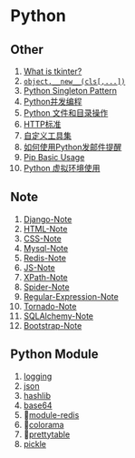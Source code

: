 # Python

## Other

1. [What is tkinter?](Other/tkinter.md)
2. [`object.__new__(cls[,...])`](Other/__new__.md)
3. [Python Singleton Pattern](Other/singleton-pattern.md)
4. [Python并发编程](Other/multiple_thread.md)
5. [Python 文件和目录操作](Other/file-operation.md)
6. [HTTP标准](Other/http.md)
7. [自定义工具集](Other/utils.py)
8. [如何使用Python发邮件提醒](Other/mail-python.md)
9. [Pip Basic Usage](Other/pip_usage.md)
10. [Python 虚拟环境使用](Other/virtualenv_usage.md)

## Note

1. [Django-Note](Note/django.md)
2. [HTML-Note](Note/html-core-basics.md)
3. [CSS-Note](Note/css-core-basics.md)
4. [Mysql-Note](Note/mysql-basics.md)
5. [Redis-Note](Note/redis-basics.md)
6. [JS-Note](Note/js-note.md)
7. [XPath-Note](Note/XPath-Note.md)
8. [Spider-Note](Note/spider.md)
9. [Regular-Expression-Note](Note/regular_expression.md)
10. [Tornado-Note](Note/tornado-note.md)
11. [SQLAlchemy-Note](Note/sqlalchemy-note.md)
12. [Bootstrap-Note](Note/bootstrap-note.md)

## Python Module
1. [logging](Python-module/module-logging.md)
2. [json](Python-module/module-json.md)
3. [hashlib](Python-module/module-hashlib.md)
4. [base64](Python-module/module-hashlib.md)
5. :large_blue_circle:[module-redis](Python-module/redis-py-connect.md)
6. :large_blue_circle:[colorama](Python-module/module-colorama.md)
7. :large_blue_circle:[prettytable](Python-module/module-prettytable.md)
8. [pickle](Python-module/module-pickle.md)

